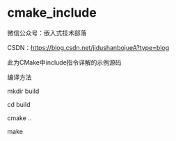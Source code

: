 # cmake_include
微信公众号：嵌入式技术部落

CSDN：https://blog.csdn.net/jidushanbojueA?type=blog

此为CMake中include指令详解的示例源码


编译方法

mkdir build

cd build

cmake ..

make


